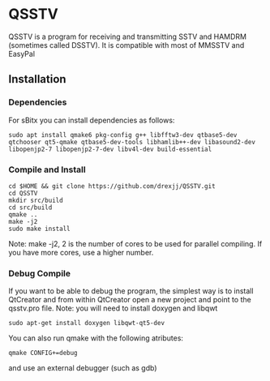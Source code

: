 # QSSTV
QSSTV is a program for receiving and transmitting SSTV and HAMDRM (sometimes called DSSTV). It is compatible with most of MMSSTV and EasyPal

## Installation

### Dependencies 

For sBitx you can install dependencies as follows:

```
sudo apt install qmake6 pkg-config g++ libfftw3-dev qtbase5-dev qtchooser qt5-qmake qtbase5-dev-tools libhamlib++-dev libasound2-dev libopenjp2-7 libopenjp2-7-dev libv4l-dev build-essential
```

### Compile and Install
 	cd $HOME && git clone https://github.com/drexjj/QSSTV.git
	cd QSSTV
	mkdir src/build
	cd src/build
	qmake ..
	make -j2
	sudo make install

Note: make -j2, 2 is the number of cores to be used for parallel compiling. If you have more cores, use a higher number.

### Debug Compile

If you want to be able to debug the program, the simplest way is to install QtCreator and from within QtCreator open a new project and point to the qsstv.pro file. Note: you will need to install doxygen and libqwt

`sudo apt-get install doxygen libqwt-qt5-dev`

You can also run qmake with the following atributes:

`qmake CONFIG+=debug`

and use an external debugger (such as gdb)
